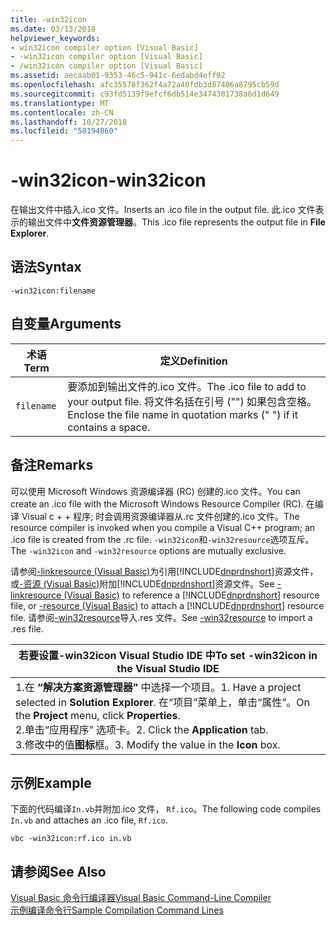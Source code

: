 ```yaml
---
title: -win32icon
ms.date: 03/13/2018
helpviewer_keywords:
- win32icon compiler option [Visual Basic]
- -win32icon compiler option [Visual Basic]
- /win32icon compiler option [Visual Basic]
ms.assetid: aecaab01-9353-46c5-941c-6edabd4eff92
ms.openlocfilehash: afc35578f362f4a72a40fdb3d87406a8795cb59d
ms.sourcegitcommit: c93fd5139f9efcf6db514e3474301738a6d1d649
ms.translationtype: MT
ms.contentlocale: zh-CN
ms.lasthandoff: 10/27/2018
ms.locfileid: "50194860"
---
```

# <a name="-win32icon"></a><span data-ttu-id="9f818-102">-win32icon</span><span class="sxs-lookup"><span data-stu-id="9f818-102">-win32icon</span></span>
<span data-ttu-id="9f818-103">在输出文件中插入.ico 文件。</span><span class="sxs-lookup"><span data-stu-id="9f818-103">Inserts an .ico file in the output file.</span></span> <span data-ttu-id="9f818-104">此.ico 文件表示的输出文件中**文件资源管理器**。</span><span class="sxs-lookup"><span data-stu-id="9f818-104">This .ico file represents the output file in **File Explorer**.</span></span>  
  
## <a name="syntax"></a><span data-ttu-id="9f818-105">语法</span><span class="sxs-lookup"><span data-stu-id="9f818-105">Syntax</span></span>  
  
```  
-win32icon:filename  
```  
  
## <a name="arguments"></a><span data-ttu-id="9f818-106">自变量</span><span class="sxs-lookup"><span data-stu-id="9f818-106">Arguments</span></span>  
  
|<span data-ttu-id="9f818-107">术语</span><span class="sxs-lookup"><span data-stu-id="9f818-107">Term</span></span>|<span data-ttu-id="9f818-108">定义</span><span class="sxs-lookup"><span data-stu-id="9f818-108">Definition</span></span>|  
|---|---|  
|`filename`|<span data-ttu-id="9f818-109">要添加到输出文件的.ico 文件。</span><span class="sxs-lookup"><span data-stu-id="9f818-109">The .ico file to add to your output file.</span></span> <span data-ttu-id="9f818-110">将文件名括在引号 ("") 如果包含空格。</span><span class="sxs-lookup"><span data-stu-id="9f818-110">Enclose the file name in quotation marks (" ") if it contains a space.</span></span>|  
  
## <a name="remarks"></a><span data-ttu-id="9f818-111">备注</span><span class="sxs-lookup"><span data-stu-id="9f818-111">Remarks</span></span>  
 <span data-ttu-id="9f818-112">可以使用 Microsoft Windows 资源编译器 (RC) 创建的.ico 文件。</span><span class="sxs-lookup"><span data-stu-id="9f818-112">You can create an .ico file with the Microsoft Windows Resource Compiler (RC).</span></span> <span data-ttu-id="9f818-113">在编译 Visual c + + 程序; 时会调用资源编译器从.rc 文件创建的.ico 文件。</span><span class="sxs-lookup"><span data-stu-id="9f818-113">The resource compiler is invoked when you compile a Visual C++ program; an .ico file is created from the .rc file.</span></span> <span data-ttu-id="9f818-114">`-win32icon`和`-win32resource`选项互斥。</span><span class="sxs-lookup"><span data-stu-id="9f818-114">The `-win32icon` and `-win32resource` options are mutually exclusive.</span></span>  
  
 <span data-ttu-id="9f818-115">请参阅[-linkresource (Visual Basic)](../../../visual-basic/reference/command-line-compiler/linkresource.md)为引用[!INCLUDE[dnprdnshort](~/includes/dnprdnshort-md.md)]资源文件，或[-资源 (Visual Basic)](../../../visual-basic/reference/command-line-compiler/resource.md)附加[!INCLUDE[dnprdnshort](~/includes/dnprdnshort-md.md)]资源文件。</span><span class="sxs-lookup"><span data-stu-id="9f818-115">See [-linkresource (Visual Basic)](../../../visual-basic/reference/command-line-compiler/linkresource.md) to reference a [!INCLUDE[dnprdnshort](~/includes/dnprdnshort-md.md)] resource file, or [-resource (Visual Basic)](../../../visual-basic/reference/command-line-compiler/resource.md) to attach a [!INCLUDE[dnprdnshort](~/includes/dnprdnshort-md.md)] resource file.</span></span> <span data-ttu-id="9f818-116">请参阅[-win32resource](../../../visual-basic/reference/command-line-compiler/win32resource.md)导入.res 文件。</span><span class="sxs-lookup"><span data-stu-id="9f818-116">See [-win32resource](../../../visual-basic/reference/command-line-compiler/win32resource.md) to import a .res file.</span></span>  
  
|<span data-ttu-id="9f818-117">若要设置-win32icon Visual Studio IDE 中</span><span class="sxs-lookup"><span data-stu-id="9f818-117">To set -win32icon in the Visual Studio IDE</span></span>|  
|---|  
|<span data-ttu-id="9f818-118">1.在 **“解决方案资源管理器”** 中选择一个项目。</span><span class="sxs-lookup"><span data-stu-id="9f818-118">1.  Have a project selected in **Solution Explorer**.</span></span> <span data-ttu-id="9f818-119">在“项目”菜单上，单击“属性”。</span><span class="sxs-lookup"><span data-stu-id="9f818-119">On the **Project** menu, click **Properties**.</span></span> <br /><span data-ttu-id="9f818-120">2.单击“应用程序”  选项卡。</span><span class="sxs-lookup"><span data-stu-id="9f818-120">2.  Click the **Application** tab.</span></span><br /><span data-ttu-id="9f818-121">3.修改中的值**图标**框。</span><span class="sxs-lookup"><span data-stu-id="9f818-121">3.  Modify the value in the **Icon** box.</span></span>|  
  
## <a name="example"></a><span data-ttu-id="9f818-122">示例</span><span class="sxs-lookup"><span data-stu-id="9f818-122">Example</span></span>  
 <span data-ttu-id="9f818-123">下面的代码编译`In.vb`并附加.ico 文件， `Rf.ico`。</span><span class="sxs-lookup"><span data-stu-id="9f818-123">The following code compiles `In.vb` and attaches an .ico file, `Rf.ico`.</span></span>  
  
```console
vbc -win32icon:rf.ico in.vb  
```  
  
## <a name="see-also"></a><span data-ttu-id="9f818-124">请参阅</span><span class="sxs-lookup"><span data-stu-id="9f818-124">See Also</span></span>  
 [<span data-ttu-id="9f818-125">Visual Basic 命令行编译器</span><span class="sxs-lookup"><span data-stu-id="9f818-125">Visual Basic Command-Line Compiler</span></span>](../../../visual-basic/reference/command-line-compiler/index.md)  
 [<span data-ttu-id="9f818-126">示例编译命令行</span><span class="sxs-lookup"><span data-stu-id="9f818-126">Sample Compilation Command Lines</span></span>](../../../visual-basic/reference/command-line-compiler/sample-compilation-command-lines.md)
